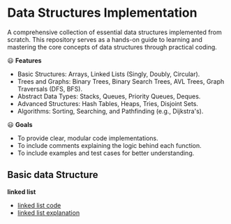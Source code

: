 # Data Structures Implementation

A comprehensive collection of essential data structures implemented from scratch.
This repository serves as a hands-on guide to learning and mastering the core concepts of data structures through practical coding.

:smiley: **Features**

- Basic Structures: Arrays, Linked Lists (Singly, Doubly, Circular).
- Trees and Graphs: Binary Trees, Binary Search Trees, AVL Trees, Graph Traversals (DFS, BFS).
- Abstract Data Types: Stacks, Queues, Priority Queues, Deques.
- Advanced Structures: Hash Tables, Heaps, Tries, Disjoint Sets.
- Algorithms: Sorting, Searching, and Pathfinding (e.g., Dijkstra's).

:smiley: **Goals**
- To provide clear, modular code implementations.
- To include comments explaining the logic behind each function.
- To include examples and test cases for better understanding.

## Basic data Structure
**linked list**
- [linked list code](https://github.com/yosefther/data-structure-implementation/blob/master/linkedList/Program.cs) 
-  [linked list explanation](https://github.com/yosefther/data-structure-implementation/blob/master/linkedList/explain-linked-list.md)
